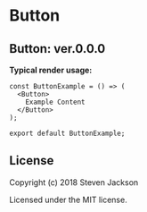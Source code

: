 Button
================
Button: ver.0.0.0 
---
**Typical render usage:**

```
const ButtonExample = () => (
  <Button>
    Example Content
  </Button>
);

export default ButtonExample;
```

## License
Copyright (c) 2018 Steven Jackson

Licensed under the MIT license.
